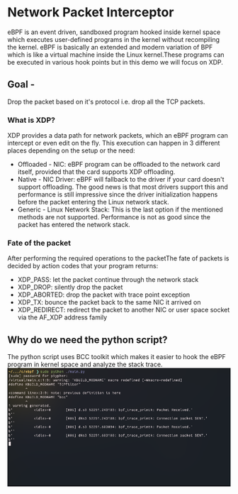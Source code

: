 # Network Packet Interceptor

eBPF is an event driven, sandboxed program hooked inside kernel space which executes user-defined programs in the kernel without recompiling the kernel. eBPF is basically an extended and modern variation of BPF which is like a virtual machine inside the Linux kernel.These programs can be executed in various hook points but in this demo we will focus on XDP.

## Goal -
Drop the packet based on it's protocol i.e. drop all the TCP packets.
### What is XDP?
XDP provides a data path for network packets, which an eBPF program can intercept or even edit on the fly. This execution can happen in 3 different places depending on the setup or the need:
- Offloaded - NIC: eBPF program can be offloaded to the network card itself, provided that the card supports XDP offloading.
- Native - NIC Driver: eBPF will fallback to the driver if your card doesn't support offloading. The good news is that most drivers support this and performance is still impressive since the driver initialization happens before the packet entering the Linux network stack.
- Generic - Linux Network Stack: This is the last option if the mentioned methods are not supported. Performance is not as good since the packet has entered the network stack.

### Fate of the packet
After performing the required operations to the packetThe fate of packets is decided by action codes that your program returns:
- XDP_PASS: let the packet continue through the network stack
- XDP_DROP: silently drop the packet
- XDP_ABORTED: drop the packet with trace point exception
- XDP_TX: bounce the packet back to the same NIC it arrived on
- XDP_REDIRECT: redirect the packet to another NIC or user space socket via the AF_XDP address family


## Why do we need the python script?
The python script uses BCC toolkit which makes it easier to hook the eBPF program in kernel space and analyze the stack trace.
![](/output/kernel-stacktrace.png "BCC Stack Trace")
